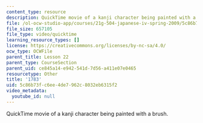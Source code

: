 ```yaml
---
content_type: resource
description: QuickTime movie of a kanji character being painted with a brush.
file: /ol-ocw-studio-app/courses/21g-504-japanese-iv-spring-2009/5c86b73fc6ee4de7962c8032eb6315f2_1783.mov
file_size: 657105
file_type: video/quicktime
learning_resource_types: []
license: https://creativecommons.org/licenses/by-nc-sa/4.0/
ocw_type: OCWFile
parent_title: Lesson 22
parent_type: CourseSection
parent_uid: ce845a14-e942-541d-7d56-a411e07e0465
resourcetype: Other
title: '1783'
uid: 5c86b73f-c6ee-4de7-962c-8032eb6315f2
video_metadata:
  youtube_id: null
---
```

QuickTime movie of a kanji character being painted with a brush.